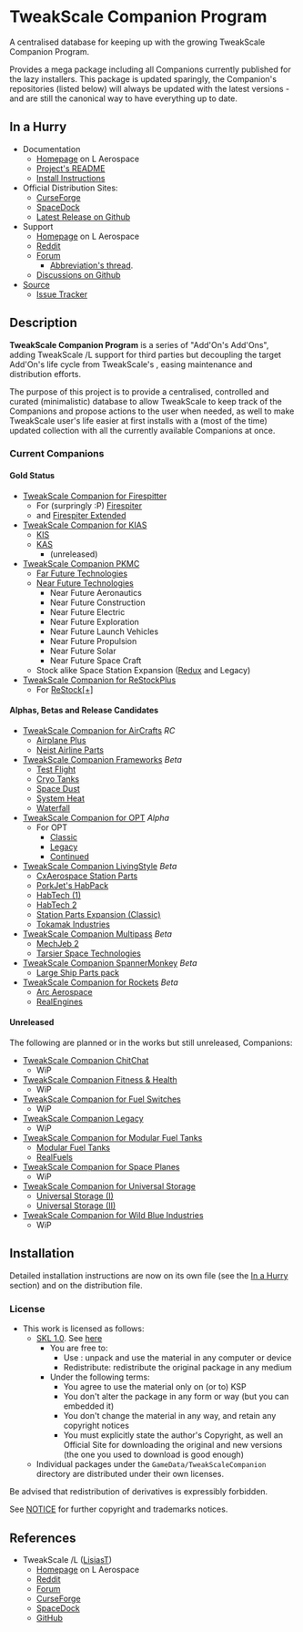 # TweakScale Companion Program

A centralised database for keeping up with the growing TweakScale Companion Program.

Provides a mega package including all Companions currently published for the lazy installers. This package is updated sparingly, the Companion's repositories (listed below) will always be updated with the latest versions - and are still the canonical way to have everything up to date.

## In a Hurry

* Documentation
	+ [Homepage](http://ksp.lisias.net/add-ons/TweakScaleCompanion/) on L Aerospace
	+ [Project's README](https://github.com/TweakScale/Companion/blob/master/README.md)
	+ [Install Instructions](https://github.com/TweakScale/Companion/blob/master/INSTALL.md)
* Official Distribution Sites:
	+ [CurseForge](https://www.curseforge.com/kerbal/ksp-mods/tweakscale-companion)
	+ [SpaceDock](https://spacedock.info/mod/3202/TweakScale%20Companion)
	+ [Latest Release on Github](https://github.com/TweakScale/Companion/releases)
* Support
	+ [Homepage](http://ksp.lisias.net/add-ons/TweakScaleCompanion/Support/) on L Aerospace
	+ [Reddit](https://www.reddit.com/r/TweakScale/)
	+ [Forum](https://forum.kerbalspaceprogram.com/index.php?/topic/192216-*)
		- [Abbreviation's thread](https://forum.kerbalspaceprogram.com/topic/194416-abbreviations-for-addons/). 
	+ [Discussions on Github](https://github.com/TweakScale/Companion/discussions/categories/support)
* [Source](https://github.com/TweakScale/Companion)
	+ [Issue Tracker](https://github.com/TweakScale/Companion/issues)

## Description

**TweakScale Companion Program** is a series of "Add'On's Add'Ons", adding TweakScale /L support for third parties but decoupling the target Add'On's life cycle from TweakScale's , easing maintenance and distribution efforts.

The purpose of this project is to provide a centralised, controlled and curated (minimalistic) database to allow TweakScale to keep track of the Companions and propose actions to the user when needed, as well to make TweakScale user's life easier at first installs with a (most of the time) updated collection with all the currently available Companions at once.

### Current Companions

#### Gold Status

* [TweakScale Companion for Firespitter](https://github.com/TweakScale/Companion_FS)
	+ For (surpringly :P) [Firespiter](https://forum.kerbalspaceprogram.com/index.php?/topic/22583-*/)
	+ and [Firespiter Extended](https://forum.kerbalspaceprogram.com/index.php?/topic/184773-*/)
* [TweakScale Companion for KIAS](https://github.com/TweakScale/Companion_KIAS)
	+ [KIS](https://forum.kerbalspaceprogram.com/index.php?/topic/149848-*)
	+ [KAS](https://forum.kerbalspaceprogram.com/index.php?/topic/142594-*)
		- (unreleased)
* [TweakScale Companion PKMC](https://github.com/TweakScale/Companion_PKMC)
	+ [Far Future Technologies](https://forum.kerbalspaceprogram.com/index.php?/topic/199070-*/) 
	+ [Near Future Technologies](https://forum.kerbalspaceprogram.com/index.php?/topic/155465-*/)
		- Near Future Aeronautics
		- Near Future Construction
		- Near Future Electric
		- Near Future Exploration
		- Near Future Launch Vehicles
		- Near Future Propulsion
		- Near Future Solar
		- Near Future Space Craft
	+ Stock alike Space Station Expansion ([Redux](https://forum.kerbalspaceprogram.com/index.php?/topic/170211-*/) and Legacy)
* [TweakScale Companion for ReStockPlus](https://github.com/TweakScale/Companion_ReStockPlus)
	+ For [ReStock[+]](https://forum.kerbalspaceprogram.com/index.php?/topic/182679-*/)

#### Alphas, Betas and Release Candidates

* [TweakScale Companion for AirCrafts](https://github.com/TweakScale/Companion_AirCrafts) *RC*
	- [Airplane Plus](https://forum.kerbalspaceprogram.com/topic/140262-14x-18x-airplane-plus-r264-fixed-issuesgithub-is-up-to-date-dec-21-2019/)
	- [Neist Airline Parts](https://forum.kerbalspaceprogram.com/topic/174152-wip-neist-airliner-parts/)
* [TweakScale Companion Frameworks](https://github.com/TweakScale/Companion_Frameworks) *Beta*
	+ [Test Flight](https://forum.kerbalspaceprogram.com/index.php?/topic/99043-*/)
	+ [Cryo Tanks](https://forum.kerbalspaceprogram.com/index.php?/topic/195042-*/)
	+ [Space Dust](https://forum.kerbalspaceprogram.com/index.php?/topic/197723-*/)
	+ [System Heat](https://forum.kerbalspaceprogram.com/index.php?/topic/193909-*/)
	+ [Waterfall](https://forum.kerbalspaceprogram.com/index.php?/topic/196309-*/)
* [TweakScale Companion for OPT](https://github.com/TweakScale/Companion_OPT) *_Alpha_*
	+ For OPT
		- [Classic](https://forum.kerbalspaceprogram.com/index.php?/topic/87956-*/)
		- [Legacy](https://forum.kerbalspaceprogram.com/index.php?/topic/173833-*/)
		- [Continued](https://forum.kerbalspaceprogram.com/index.php?/topic/196187-*/) 
* [TweakScale Companion LivingStyle](https://github.com/TweakScale/Companion_LivingStyle) *Beta*
	+ [CxAerospace Station Parts](https://forum.kerbalspaceprogram.com/index.php?/topic/138910-*/) 
	+ [PorkJet's HabPack](https://forum.kerbalspaceprogram.com/index.php?/topic/58534-*/)
	+ [HabTech (1)](https://forum.kerbalspaceprogram.com/index.php?/topic/133501-*/)
	+ [HabTech 2](https://forum.kerbalspaceprogram.com/index.php?/topic/133501-*/)
	+ [Station Parts Expansion (Classic)](https://forum.kerbalspaceprogram.com/index.php?/topic/155480-*/)
	+ [Tokamak Industries](https://forum.kerbalspaceprogram.com/index.php?/topic/163166-*/) 
* [TweakScale Companion Multipass](https://github.com/TweakScale/Companion_Multipass) *Beta*
	+ [MechJeb 2 ](https://forum.kerbalspaceprogram.com/index.php?/topic/154834-*/)
	+ [Tarsier Space Technologies](https://forum.kerbalspaceprogram.com/index.php?/topic/154853-*/)
* [TweakScale Companion SpannerMonkey](https://github.com/TweakScale/Companion_SMCE) *Beta*
	+ [Large Ship Parts pack](https://forum.kerbalspaceprogram.com/index.php?/topic/155992-*/) 
* [TweakScale Companion for Rockets](https://github.com/TweakScale/Companion_Rockets) *Beta*
	+ [Arc Aerospace](https://forum.kerbalspaceprogram.com/index.php?/topic/165224-*/)
	+ [RealEngines](https://forum.kerbalspaceprogram.com/index.php?/topic/154624-*/)


#### Unreleased

The following are planned or in the works but still unreleased, Companions:

* [TweakScale Companion ChitChat](https://github.com/TweakScale/Companion_ChitChat/)
	- WiP 
* [TweakScale Companion Fitness & Health](https://github.com/TweakScale/Companion_FitAndHealth/)
	- WiP 
* [TweakScale Companion for Fuel Switches](https://github.com/TweakScale/Companion_FuelSwitches/)
	- WiP 
* [TweakScale Companion Legacy](https://github.com/TweakScale/Companion_Legacy/)
	- WiP 
* [TweakScale Companion for Modular Fuel Tanks](https://github.com/TweakScale/Companion_MFT/releases)
	- [Modular Fuel Tanks](https://forum.kerbalspaceprogram.com/index.php?/topic/58235-*/)
	- [RealFuels](https://forum.kerbalspaceprogram.com/index.php?/topic/58236-*) 
* [TweakScale Companion for Space Planes](https://github.com/TweakScale/Companion_SpacePlanes/)
	- WiP 
* [TweakScale Companion for Universal Storage](https://github.com/TweakScale/Companion_US/)
	- [Universal Storage (I)](https://forum.kerbalspaceprogram.com/index.php?/topic/68043-universal-storage/)
	- [Universal Storage (II)](https://forum.kerbalspaceprogram.com/index.php?/topic/177385-universal-storage-ii/)
* [TweakScale Companion for Wild Blue Industries](https://github.com/TweakScale/Companion_WBI/)
	- WiP 


## Installation

Detailed installation instructions are now on its own file (see the [In a Hurry](#in-a-hurry) section) and on the distribution file.

### License

* This work is licensed as follows:
	+ [SKL 1.0](https://ksp.lisias.net/SKL-1_0.txt). See [here](./LICENSE.SKL-1_0)
		+ You are free to:
			- Use : unpack and use the material in any computer or device
			- Redistribute: redistribute the original package in any medium
		+ Under the following terms:
			- You agree to use the material only on (or to) KSP
			- You don't alter the package in any form or way (but you can embedded it)
			- You don't change the material in any way, and retain any copyright notices
			- You must explicitly state the author's Copyright, as well an Official Site for downloading the original and new versions (the one you used to download is good enough)
	+ Individual packages under the `GameData/TweakScaleCompanion` directory are distributed under their own licenses.

Be advised that redistribution of derivatives is expressibly forbidden.

See [NOTICE](./NOTICE) for further copyright and trademarks notices.


## References

* TweakScale /L ([LisiasT](https://forum.kerbalspaceprogram.com/index.php?/profile/187168-lisias/))
	+ [Homepage](http://ksp.lisias.net/add-ons/TweakScale) on L Aerospace
	+ [Reddit](https://www.reddit.com/r/TweakScale/)
	+ [Forum](https://forum.kerbalspaceprogram.com/index.php?/topic/179030-*/)
	+ [CurseForge](https://kerbal.curseforge.com/projects/tweakscale)
	+ [SpaceDock](https://spacedock.info/mod/127/TweakScale)
	+ [GitHub](https://github.com/TweakScale/TweakScale)
